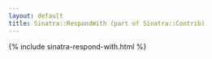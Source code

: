 ```yaml
---
layout: default
title: Sinatra::RespondWith (part of Sinatra::Contrib)
---
```


{% include sinatra-respond-with.html %}
